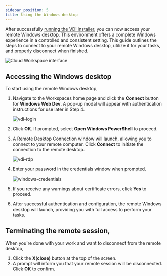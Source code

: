 ```yaml
---
sidebar_position: 5
title: Using the Windows desktop
---
```


After successfully [running the VDI installer](index.md), you can now access  your remote Windows desktop. This environment offers a complete Windows experience in a controlled and consistent setting. This guide outlines the steps to connect to your remote Windows desktop, utilize it for your  tasks, and properly disconnect when finished.

![Cloud Workspace interface](/img/workspaces/homepage.jpeg)


## Accessing the Windows desktop
To start using the remote Windows desktop, 

1. Navigate to the Workspaces home page and click the **Connect** button for **Windows Web Dev**. A pop-up modal will appear with authentication instructions for use later in Step 4.

    ![vdi-login](/img/workspaces/vdi-login.png)

2. Click **OK**. If prompted, select **Open Windows PowerShell** to proceed.
3. A Remote Desktop Connection window will launch, allowing you to connect to your remote computer. Click **Connect** to initiate the connection to the remote desktop.

    ![vdi-rdp](/img/workspaces/vdi-rdp.png)

4. Enter your password in the credentials window when prompted.

    ![windows-credentials](/img/workspaces/windows-credentials.png)

5. If you receive any warnings about certificate errors, click **Yes** to proceed.
6. After successful authentication and configuration, the remote Windows desktop will launch, providing you with full access to perform your tasks.

## Terminating the remote session,
When you're done with your work and want to disconnect from the remote desktop,

1. Click the **X(close)** button at the top of the screen.
2. A prompt will inform you that your remote session will be disconnected. Click **OK** to confirm.